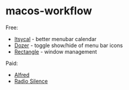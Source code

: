 # macos-workflow

Free:

- [Itsycal](https://www.mowglii.com/itsycal/) - better menubar calendar
- [Dozer](https://github.com/Mortennn/Dozer) - toggle show/hide of menu bar icons
- [Rectangle](https://github.com/rxhanson/Rectangle) - window management 

Paid:

- [Alfred](https://www.alfredapp.com/)
- [Radio Silence](https://radiosilenceapp.com/)
